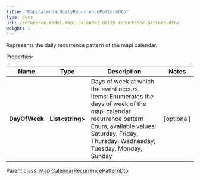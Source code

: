 ```yaml
---
title: "MapiCalendarDailyRecurrencePatternDto"
type: docs
url: /reference-model-mapi-calendar-daily-recurrence-pattern-dto/
weight: 1
---
```

Represents the daily recurrence pattern of the mapi calendar.             

Properties:

Name | Type | Description | Notes
---- | ---- | ----------- | -----
**DayOfWeek** | **List&lt;string&gt;** | Days of week at which the event occurs.              Items: Enumerates the days of week of the mapi calendar recurrence pattern Enum, available values: Saturday, Friday, Thursday, Wednesday, Tuesday, Monday, Sunday | [optional] 

Parent class: [MapiCalendarRecurrencePatternDto](/email/reference-model-mapi-calendar-recurrence-pattern-dto/)

